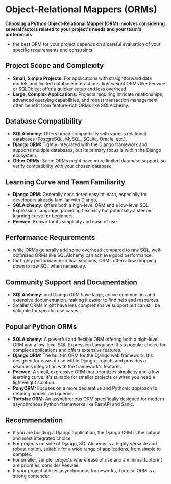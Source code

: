 #  Object-Relational Mappers (ORMs)
**Choosing a Python Object-Relational Mapper (ORM) involves considering several factors related to your project's needs and your team's preferences**
-  the best ORM for your project depends on a careful evaluation of your specific requirements and constraints

## Project Scope and Complexity
- **Small, Simple Projects:** For applications with straightforward data models and limited database interactions, lightweight ORMs like Peewee or SQLObject offer a quicker setup and less overhead.
- **Large, Complex Applications:** Projects requiring intricate relationships, advanced querying capabilities, and robust transaction management often benefit from feature-rich ORMs like SQLAlchemy.

## Database Compatibility
- **SQLAlchemy:** Offers broad compatibility with various relational databases (PostgreSQL, MySQL, SQLite, Oracle, etc.).
- **Django ORM:** Tightly integrated with the Django framework and supports multiple databases, but its primary focus is within the Django ecosystem.
- **Other ORMs:** Some ORMs might have more limited database support, so verify compatibility with your chosen database.

## Learning Curve and Team Familiarity
- **Django ORM:** Generally considered easy to learn, especially for developers already familiar with Django.
- **SQLAlchemy:** Offers both a high-level ORM and a low-level SQL Expression Language, providing flexibility but potentially a steeper learning curve for beginners.
- **Peewee:** Known for its simplicity and ease of use.
## Performance Requirements
- while ORMs generally add some overhead compared to raw SQL, well-optimized ORMs like SQLAlchemy can achieve good performance.
- for highly performance-critical sections, ORMs often allow dropping down to raw SQL when necessary.

## Community Support and Documentation
- **SQLAlchemy:** and Django ORM have large, active communities and extensive documentation, making it easier to find help and resources.
- Smaller ORMs might have less comprehensive support but can still be valuable for specific use cases.

## Popular Python ORMs
- **SQLAlchemy:** A powerful and flexible ORM offering both a high-level ORM and a low-level SQL Expression Language. It's a popular choice for complex applications and offers extensive features.
- **Django ORM:** The built-in ORM for the Django web framework. It's designed for ease of use within Django projects and provides a seamless integration with the framework's features.
- **Peewee:** A small, expressive ORM that prioritizes simplicity and a low learning curve. It's suitable for smaller projects or when you need a lightweight solution.
- **PonyORM:** Focuses on a more declarative and Pythonic approach to defining models and queries.
- **Tortoise ORM:** An asynchronous ORM specifically designed for modern asynchronous Python frameworks like FastAPI and Sanic.

## Recommendation
- If you are building a Django application, the Django ORM is the natural and most integrated choice.
- For projects outside of Django, SQLAlchemy is a highly versatile and robust option, suitable for a wide range of applications, from simple to complex.
- For smaller, simpler projects where ease of use and a minimal footprint are priorities, consider Peewee.
- If your project utilizes asynchronous frameworks, Tortoise ORM is a strong contender.



